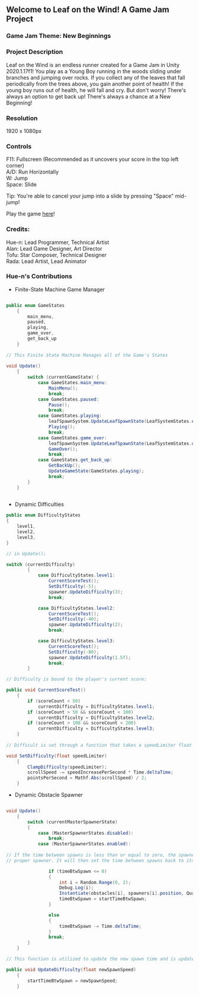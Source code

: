 ## Welcome to Leaf on the Wind! A Game Jam Project

### Game Jam Theme: New Beginnings

### Project Description
Leaf on the Wind is an endless runner created for a Game Jam in Unity 2020.1.17f1! You play as a Young Boy running in the woods sliding under branches and jumping over rocks. If you collect any of the leaves that fall periodically from the trees above, you gain another point of health! If the young boy runs out of health, he will fall and cry. But don't worry! There's always an option to get back up! There's always a chance at a New Beginning!

### Resolution
1920 x 1080px

### Controls <br />
F11: Fullscreen (Recommended as it uncovers your score in the top left corner)<br />
A/D: Run Horizontally  <br />
W: Jump  <br />
Space: Slide  <br />

Tip: You're able to cancel your jump into a slide by pressing "Space" mid-jump!

Play the game [here](https://hue-n.github.io/Leaf-on-the-Wind/)!

### Credits:
Hue-n: Lead Programmer, Technical Artist <br />
Alan: Lead Game Designer, Art Director <br />
Tofu: Star Composer, Technical Designer <br />
Rada: Lead Artist, Lead Animator <br />

### Hue-n's Contributions
- Finite-State Machine Game Manager
```C#

public enum GameStates
    { 
        main_menu,
        paused,
        playing,
        game_over,
        get_back_up
    }
    
// This Finite State Machine Manages all of the Game's States
    
void Update()
    {
        switch (currentGameState) {
            case GameStates.main_menu:
                MainMenu();
                break;
            case GameStates.paused:
                Pause();
                break;
            case GameStates.playing:
                leafSpawnSystem.UpdateLeafSpawnState(LeafSystemStates.enabled);
                Playing();
                break;
            case GameStates.game_over:
                leafSpawnSystem.UpdateLeafSpawnState(LeafSystemStates.disabled);
                GameOver();
                break;
            case GameStates.get_back_up:
                GetBackUp();
                UpdateGameState(GameStates.playing);
                break;
        }
    }
    
```

- Dynamic Difficulties
```C#
public enum DifficultyStates
{
    level1,
    level2,
    level3,
}

// in Update();

switch (currentDifficulty)
        {
            case DifficultyStates.level1:
                CurrentScoreTest();
                SetDifficulty(-5);
                spawner.UpdateDifficulty(3);
                break;

            case DifficultyStates.level2:
                CurrentScoreTest();
                SetDifficulty(-40);
                spawner.UpdateDifficulty(2);
                break;

            case DifficultyStates.level3:
                CurrentScoreTest();
                SetDifficulty(-80);
                spawner.UpdateDifficulty(1.5f);
                break;
        }

// Difficulty is bound to the player's current score:

public void CurrentScoreTest()
    {
        if (scoreCount < 50)
            currentDifficulty = DifficultyStates.level1;
        if (scoreCount > 50 && scoreCount < 100)
            currentDifficulty = DifficultyStates.level2;
        if (scoreCount > 100 && scoreCount < 200)
            currentDifficulty = DifficultyStates.level3;
    }
    
// Difficult is set through a function that takes a speedLimiter float argument:

void SetDifficulty(float speedLimiter)
    {
        ClampDifficulty(speedLimiter);
        scrollSpeed -= speedIncreasePerSecond * Time.deltaTime;
        pointsPerSecond = Mathf.Abs(scrollSpeed) / 2;
    }
```

- Dynamic Obstacle Spawner
```C#

void Update()
    {
        switch (currentMasterSpawnerState)
        {
            case (MasterSpawnerStates.disabled):
                break;
            case (MasterSpawnerStates.enabled):
            
// If the time between spawns is less than or equal to zero, the spawner will randomize an accessor between one and two and use it to instantiate an obstacle at its
// proper spawner. It will then set the time between spawns back to its initial value.

                if (timeBtwSpawn <= 0)
                {
                    int i = Random.Range(0, 2);
                    Debug.Log(i);
                    Instantiate(obstacles[i], spawners[i].position, Quaternion.identity);
                    timeBtwSpawn = startTimeBtwSpawn;
                }

                else
                {
                    timeBtwSpawn -= Time.deltaTime;
                }
                break;
        }
    }

// This function is utilized to update the new spawn time and is updated in the Switch function of the difficulty manager to change the difficulty of the game.

public void UpdateDifficulty(float newSpawnSpeed)
    {
        startTimeBtwSpawn = newSpawnSpeed;
    }
```
